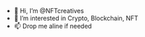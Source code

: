 - 👋 Hi, I’m @NFTcreatives
- 👀 I’m interested in Crypto, Blockchain, NFT
- 📫 Drop me aline if needed
<!---
NFTcreatives/NFTcreatives is a ✨ special ✨ repository because its `README.md` (this file) appears on your GitHub profile.
You can click the Preview link to take a look at your changes.
--->
